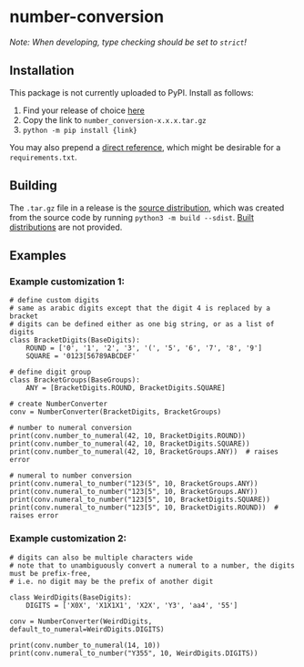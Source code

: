 # number-conversion

*Note: When developing, type checking should be set to `strict`!*

## Installation

This package is not currently uploaded to PyPI. Install as follows:

1. Find your release of choice [here](https://github.com/pschlo/number-conversion/releases)
2. Copy the link to `number_conversion-x.x.x.tar.gz`
3. `python -m pip install {link}`

You may also prepend a [direct reference](https://peps.python.org/pep-0440/#direct-references), which might be desirable for a `requirements.txt`.


## Building
The `.tar.gz` file in a release is the
[source distribution](https://packaging.python.org/en/latest/glossary/#term-Source-Distribution-or-sdist), which was created from the source code by running `python3 -m build --sdist`.
[Built distributions](https://packaging.python.org/en/latest/glossary/#term-Built-Distribution)
are not provided.


## Examples

### Example customization 1:

```python3
# define custom digits
# same as arabic digits except that the digit 4 is replaced by a bracket
# digits can be defined either as one big string, or as a list of digits
class BracketDigits(BaseDigits):
    ROUND = ['0', '1', '2', '3', '(', '5', '6', '7', '8', '9']
    SQUARE = '0123[56789ABCDEF'

# define digit group
class BracketGroups(BaseGroups):
    ANY = [BracketDigits.ROUND, BracketDigits.SQUARE]

# create NumberConverter
conv = NumberConverter(BracketDigits, BracketGroups)

# number to numeral conversion
print(conv.number_to_numeral(42, 10, BracketDigits.ROUND))
print(conv.number_to_numeral(42, 10, BracketDigits.SQUARE))
print(conv.number_to_numeral(42, 10, BracketGroups.ANY))  # raises error

# numeral to number conversion
print(conv.numeral_to_number("123(5", 10, BracketGroups.ANY))
print(conv.numeral_to_number("123[5", 10, BracketGroups.ANY))
print(conv.numeral_to_number("123[5", 10, BracketDigits.SQUARE))
print(conv.numeral_to_number("123[5", 10, BracketDigits.ROUND))  # raises error
```

### Example customization 2:

```python3
# digits can also be multiple characters wide
# note that to unambiguously convert a numeral to a number, the digits must be prefix-free,
# i.e. no digit may be the prefix of another digit

class WeirdDigits(BaseDigits):
    DIGITS = ['X0X', 'X1X1X1', 'X2X', 'Y3', 'aa4', '55']

conv = NumberConverter(WeirdDigits, default_to_numeral=WeirdDigits.DIGITS)

print(conv.number_to_numeral(14, 10))
print(conv.numeral_to_number("Y355", 10, WeirdDigits.DIGITS))
```
